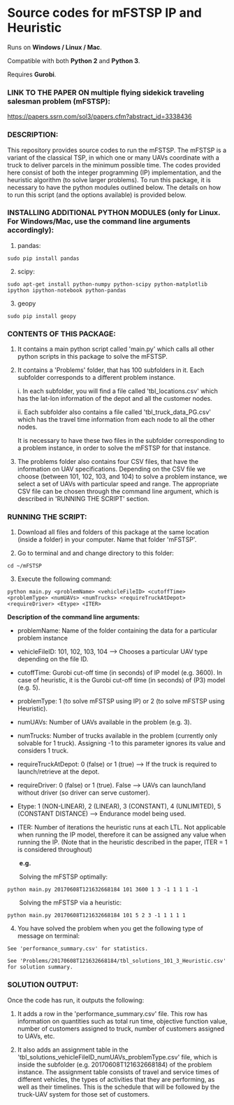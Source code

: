# Source codes for mFSTSP IP and Heuristic

Runs on **Windows / Linux / Mac**.

Compatible with both **Python 2** and **Python 3**.

Requires **Gurobi**.

### LINK TO THE PAPER ON multiple flying sidekick traveling salesman problem (mFSTSP):

https://papers.ssrn.com/sol3/papers.cfm?abstract_id=3338436


### DESCRIPTION:

This repository provides source codes to run the mFSTSP. The mFSTSP is a variant of the classical TSP, in which one or many UAVs coordinate with a truck to deliver parcels in the minimum possible time. The codes provided here consist of both the integer programming (IP) implementation, and the heuristic algorithm (to solve larger problems). To run this package, it is necessary to have the python modules outlined below. The details on how to run this script (and the options available) is provided below.


### INSTALLING ADDITIONAL PYTHON MODULES (only for Linux. For Windows/Mac, use the command line arguments accordingly):

1) pandas:
```
sudo pip install pandas
```

2) scipy:
```
sudo apt-get install python-numpy python-scipy python-matplotlib ipython ipython-notebook python-pandas
```

3) geopy
```
sudo pip install geopy
```

### CONTENTS OF THIS PACKAGE:

1) It contains a main python script called 'main.py' which calls all other python scripts in this package to solve the mFSTSP.

2) It contains a 'Problems' folder, that has 100 subfolders in it. Each subfolder corresponds to a different problem instance.

    i. In each subfolder, you will find a file called 'tbl_locations.csv' which has the lat-lon information of the depot and all the customer nodes.
    
    ii. Each subfolder also contains a file called 'tbl_truck_data_PG.csv' which has the travel time information from each node to all the other nodes.
    
    It is necessary to have these two files in the subfolder corresponding to a problem instance, in order to solve the mFSTSP for that instance.
    
3) The problems folder also contains four CSV files, that have the information on UAV specifications. Depending on the CSV file we choose (between 101, 102, 103, and 104) to solve a problem instance, we select a set of UAVs with particular speed and range. The appropriate CSV file can be chosen through the command line argument, which is described in 'RUNNING THE SCRIPT' section.


### RUNNING THE SCRIPT:

1. Download all files and folders of this package at the same location (inside a folder) in your computer. Name that folder 'mFSTSP'.

2. Go to terminal and and change directory to this folder:
```
cd ~/mFSTSP
```
3. Execute the following command:
```
python main.py <problemName> <vehicleFileID> <cutoffTime> <problemType> <numUAVs> <numTrucks> <requireTruckAtDepot> <requireDriver> <Etype> <ITER>
```

**Description of the command line arguments:**

* problemName: Name of the folder containing the data for a particular problem instance

* vehicleFileID: 101, 102, 103, 104 --> Chooses a particular UAV type depending on the file ID.

* cutoffTime: Gurobi cut-off time (in seconds) of IP model (e.g. 3600). In case of heuristic, it is the Gurobi cut-off time (in seconds) of (P3) model (e.g. 5).

* problemType: 1 (to solve mFSTSP using IP) or 2 (to solve mFSTSP using Heuristic).

* numUAVs: Number of UAVs available in the problem (e.g. 3).

* numTrucks: Number of trucks available in the problem (currently only solvable for 1 truck). Assigning -1 to this parameter ignores its value and considers 1 truck.

* requireTruckAtDepot:  0 (false) or 1 (true) --> If the truck is required to launch/retrieve at the depot.

* requireDriver: 0 (false) or 1 (true). False --> UAVs can launch/land without driver (so driver can serve customer).

* Etype: 1 (NON-LINEAR), 2 (LINEAR), 3 (CONSTANT), 4 (UNLIMITED), 5 (CONSTANT DISTANCE) --> Endurance model being used.

* ITER: Number of iterations the heuristic runs at each LTL. Not applicable when running the IP model, therefore it can be assigned any value when running the IP. (Note that in the heuristic described in the paper, ITER = 1 is considered throughout)

&nbsp;&nbsp;&nbsp;&nbsp;&nbsp;&nbsp; **e.g.**

&nbsp;&nbsp;&nbsp;&nbsp;&nbsp;&nbsp; Solving the mFSTSP optimally:
   ```
   python main.py 20170608T121632668184 101 3600 1 3 -1 1 1 1 -1
   ```

&nbsp;&nbsp;&nbsp;&nbsp;&nbsp;&nbsp; Solving the mFSTSP via a heuristic:
   ```
   python main.py 20170608T121632668184 101 5 2 3 -1 1 1 1 1
   ```
   
4. You have solved the problem when you get the following type of message on terminal:
```
See 'performance_summary.csv' for statistics.

See 'Problems/20170608T121632668184/tbl_solutions_101_3_Heuristic.csv' for solution summary.
```

### SOLUTION OUTPUT:

Once the code has run, it outputs the following:

1) It adds a row in the 'performance_summary.csv' file. This row has information on quantities such as total run time, objective function value, number of customers assigned to truck, number of customers assigned to UAVs, etc.

2) It also adds an assignment table in the 'tbl_solutions_vehicleFileID_numUAVs_problemType.csv' file, which is inside the subfolder (e.g. 20170608T121632668184) of the problem instance. The assignment table consists of travel and service times of different vehicles, the types of activities that they are performing, as well as their timelines. This is the schedule that will be followed by the truck-UAV system for those set of customers.
